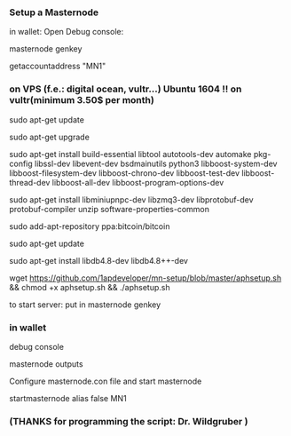 ### Setup a Masternode

in wallet: Open Debug console: 

masternode genkey

getaccountaddress "MN1"


### on VPS (f.e.: digital ocean, vultr...) Ubuntu 1604 !! on vultr(minimum 3.50$ per month)

sudo apt-get update

sudo apt-get upgrade

sudo apt-get install build-essential libtool autotools-dev automake pkg-config libssl-dev libevent-dev bsdmainutils python3 libboost-system-dev libboost-filesystem-dev libboost-chrono-dev libboost-test-dev libboost-thread-dev libboost-all-dev libboost-program-options-dev

sudo apt-get install libminiupnpc-dev libzmq3-dev libprotobuf-dev protobuf-compiler unzip software-properties-common

sudo add-apt-repository ppa:bitcoin/bitcoin

sudo apt-get update

sudo apt-get install libdb4.8-dev libdb4.8++-dev

wget https://github.com/1apdeveloper/mn-setup/blob/master/aphsetup.sh && chmod +x aphsetup.sh && ./aphsetup.sh

to start server: put in masternode genkey 
 
### in wallet
 
debug console

masternode outputs


Configure masternode.con file and start masternode

startmasternode alias false MN1




### (THANKS for programming the script: Dr. Wildgruber ) 
